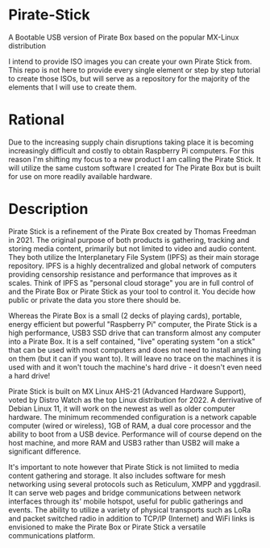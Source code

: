 # Pirate-Stick
A Bootable USB version of Pirate Box based on the popular MX-Linux distribution

I intend to provide ISO images you can create your own Pirate Stick from. This repo is not here to provide every single element or step by step tutorial to create those ISOs, but will serve as a repository for the majority of the elements that I will use to create them.

# Rational

Due to the increasing supply chain disruptions taking place it is becoming increasingly difficult and costly to obtain Raspberry Pi computers. For this reason I'm shifting my focus to a new product I am calling the Pirate Stick. It will utilize the same custom software I created for The Pirate Box but is built for use on more readily available hardware. 

# Description

Pirate Stick is a refinement of the Pirate Box created by Thomas Freedman in 2021. The original purpose of both products is gathering, tracking and storing media content, primarily but not limited to video and audio content. They both utilize the Interplanetary File System (IPFS) as their main storage repository. IPFS is a highly decentralized and global network of computers providing censorship resistance and performance that improves as it scales. Think of IPFS as "personal cloud storage" you are in full control of and the Pirate Box or Pirate Stick as your tool to control it. You decide how public or private the data you store there should be.

Whereas the Pirate Box is a small (2 decks of playing cards), portable, energy efficient but powerful "Raspberry Pi" computer, the Pirate Stick is a high performance, USB3 SSD drive that can transform almost any computer into a Pirate Box. It is a self contained, "live"  operating system "on a stick" that can be used with most computers and does not need to install anything on them (but it can if you want to). It will leave no trace on the machines it is used with and it won't touch the machine's hard drive - it doesn't even need a hard drive!

Pirate Stick is built on MX Linux AHS-21 (Advanced Hardware Support), voted by Distro Watch as the top Linux distribution for 2022. A derrivative of Debian Linux 11, it will work on the newest as well as older computer hardware. The minimum recommended configuration is a network capable computer (wired or wireless), 1GB of RAM, a dual core processor and the ability to boot from a USB device. Performance will of course depend on the host machine, and more RAM and USB3 rather than USB2 will make a significant difference.

It's important to note however that Pirate Stick is not limiited to media content gathering and storage. It also includes software for mesh networking using several protocols such as Reticulum, XMPP and yggdrasil. It can serve web pages and bridge communications between network interfaces through its' mobile hotspot, useful for public gatherings and events. The ability to utilize a variety of physical transports such as LoRa and packet switched radio in addition to TCP/IP (Internet) and WiFi links is envisioned to make the Pirate Box or Pirate Stick a versatile communications platform.
